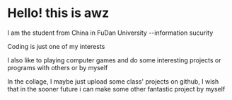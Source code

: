 # Hello! this is awz
I am the student from China in FuDan University --information sucurity

Coding is just one of my interests

I also like to playing computer games and do some interesting projects or programs with others or by myself

In the collage, I maybe just upload some class' projects on github, I wish that in the sooner future i can make some other fantastic project by myself
